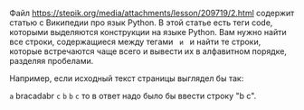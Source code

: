 Файл https://stepik.org/media/attachments/lesson/209719/2.html содержит статью с Википедии про язык Python. В этой статье есть теги code, которыми выделяются конструкции на языке Python. Вам нужно найти все строки, содержащиеся между тегами <code> и </code> и найти те строки, которые встречаются чаще всего и вывести их в алфавитном порядке, разделяя пробелами.

Например, если исходный текст страницы выглядел бы так:

<code>a</code>
<a>bracadabr</a>
<code>c</code>
<code>b</code>
<code>b</code>
<code>c</code>
то в ответ надо было бы ввести строку "b c".
